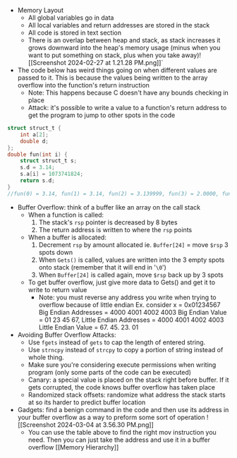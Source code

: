 - Memory Layout
	- All global variables go in data
	- All local variables and return addresses are stored in the stack
	- All code is stored in text section
	- There is an overlap between heap and stack, as stack increases it grows downward into the heap's memory usage (minus when you want to put something on stack, plus when you take away)![[Screenshot 2024-02-27 at 1.21.28 PM.png]]`
- The code below has weird things going on when different values are passed to it. This is because the values being written to the array overflow into the function's return instruction
	- Note: This happens because C doesn't have any bounds checking in place
	- Attack: it's possible to write a value to a function's return address to get the program to jump to other spots in the code
```C
struct struct_t {
    int a[2];
    double d;
};
double fun(int i) {
    struct struct_t s;
    s.d = 3.14;
    s.a[i] = 1073741824;
    return s.d;
}
//fun(0) = 3.14, fun(1) = 3.14, fun(2) = 3.139999, fun(3) = 2.0000, fun(4) = 3.14, fun(6) = seg fault
```
- Buffer Overflow: think of a buffer like an array on the call stack
	- When a function is called:
		1. The stack's `rsp` pointer is decreased by 8 bytes
		2. The return address is written to where the `rsp` points
	- When a buffer is allocated:
		1. Decrement `rsp` by amount allocated ie. `Buffer[24]` = move `$rsp` 3 spots down
		2. When `Gets()` is called, values are written into the 3 empty spots onto stack (remember that it will end in '`\0`')
		3. When `Buffer[24]` is called again, move `$rsp` back up by 3 spots
	- To get buffer overflow, just give more data to Gets() and get it to write to return value
		- Note: you must reverse any address you write when trying to overflow because of little endian
			Ex. consider x = 0x01234567
			Big Endian Addresses = 4000 4001 4002 4003
				Big Endian Value =       01     23     45    67,
			Little Endian Addresses = 4000 4001 4002 4003
				Little Endian Value =    67.     45.     23.    01
- Avoiding Buffer Overflow Attacks:
	- Use `fgets` instead of `gets` to cap the length of entered string. 
	- Use `strncpy` instead of `strcpy` to copy a portion of string instead of whole thing. 
	- Make sure you're considering execute permissions when writing program (only some parts of the code can be executed)
	- Canary: a special value is placed on the stack right before buffer. If it gets corrupted, the code knows buffer overflow has taken place
	- Randomized stack offsets: randomize what address the stack starts at so its harder to predict buffer location
- Gadgets: find a benign command in the code and then use its address in your buffer overflow as a way to preform some sort of operation ![[Screenshot 2024-03-04 at 3.56.30 PM.png]]
	- You can use the table above to find the right mov instruction you need. Then you can just take the address and use it in a buffer overflow
[[Memory Hierarchy]]
